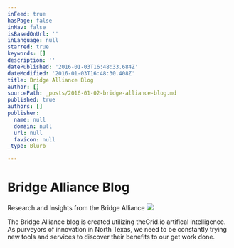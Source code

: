 ```yaml
---
inFeed: true
hasPage: false
inNav: false
isBasedOnUrl: ''
inLanguage: null
starred: true
keywords: []
description: ''
datePublished: '2016-01-03T16:48:33.684Z'
dateModified: '2016-01-03T16:48:30.408Z'
title: Bridge Alliance Blog
author: []
sourcePath: _posts/2016-01-02-bridge-alliance-blog.md
published: true
authors: []
publisher:
  name: null
  domain: null
  url: null
  favicon: null
_type: Blurb

---
```

# Bridge Alliance Blog

Research and Insights from the Bridge Alliance
![](https://s3-us-west-2.amazonaws.com/the-grid-img/p/482e6fee5a4808376449323fd9156ad0b0c81ee8.jpg)

The Bridge Alliance blog is created utilizing theGrid.io artifical intelligence. As purveyors of innovation in North Texas, we need to be constantly trying new tools and services to discover their benefits to our get work done.